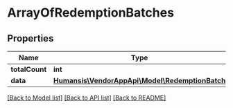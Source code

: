# ArrayOfRedemptionBatches

## Properties
Name | Type | Description | Notes
------------ | ------------- | ------------- | -------------
**totalCount** | **int** |  | [optional] 
**data** | [**Humansis\VendorAppApi\Model\RedemptionBatch**](RedemptionBatch.md) |  | [optional] 

[[Back to Model list]](../README.md#documentation-for-models) [[Back to API list]](../README.md#documentation-for-api-endpoints) [[Back to README]](../README.md)


